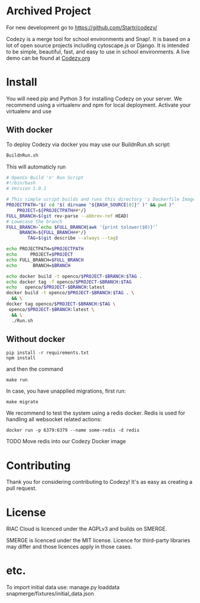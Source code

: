 # 

# Archived Project 

For new development go to https://github.com/Startr/codezy/

Codezy is a merge tool for school environments and Snap!. It is based on a lot of open source projects including cytoscape.js or Django. It is intended to be simple, beautiful, fast, and easy to use in school environments. A live demo can be found at [Codezy.org](https://Codezy.org)

# Install

You will need pip and Python 3 for installing Codezy on your server.
We recommend using a virtualenv and npm for local deployment. Activate your virtualenv and use

## With docker

To deploy Codezy via docker you may use our BuildnRun.sh script:

```bash
BuildnRun.sh
```

This will automaticly run 

```bash
# OpenCo Build 'n' Run Script
#!/bin/bash
# Version 1.0.1

# This simple script builds and runs this directory 's Dockerfile Image
PROJECTPATH="$( cd "$( dirname "${BASH_SOURCE[0]}" )" && pwd )"
    PROJECT=${PROJECTPATH##*/}
FULL_BRANCH=$(git rev-parse --abbrev-ref HEAD)
# Lowecase the branch
FULL_BRANCH=`echo $FULL_BRANCH|awk '{print tolower($0)}'`
     BRANCH=${FULL_BRANCH##*/}
        TAG=$(git describe --always --tag)

echo PROJECTPATH=$PROJECTPATH
echo     PROJECT=$PROJECT
echo FULL_BRANCH=$FULL_BRANCH
echo      BRANCH=$BRANCH

echo docker build -t openco/$PROJECT-$BRANCH:$TAG .
echo docker tag -f openco/$PROJECT-$BRANCH:$TAG
echo   openco/$PROJECT-$BRANCH:latest
docker build -t openco/$PROJECT-$BRANCH:$TAG . \
  && \
docker tag openco/$PROJECT-$BRANCH:$TAG \
 openco/$PROJECT-$BRANCH:latest \
  && \
  ./Run.sh
```

## Without docker

```
pip install -r requirements.txt
npm install
```

and then the command

```
make run
```

In case, you have unapplied migrations, first run:

```
make migrate
```

We recommend to test the system using a redis docker. Redis is used for handling all websocket related actions:

```
docker run -p 6379:6379 --name some-redis -d redis
```

TODO Move redis into our Codezy Docker image


# Contributing

Thank you for considering contributing to Codezy! It's as easy as creating a pull request.

# License



RIAC Cloud is licenced under the AGPLv3 and builds on SMERGE.

SMERGE is licenced under the MIT license. 
Licence for third-party libraries may differ and those licences apply in those cases.

# etc.

To import initial data use:
manage.py loaddata snapmerge/fixtures/initial_data.json
